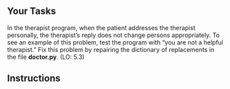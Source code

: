 ## Your Tasks

In the therapist program, when the patient addresses the therapist personally, the therapist’s reply does not change persons appropriately. To see an example of this problem, test the program with “you are not a helpful therapist.” Fix this problem by repairing the dictionary of replacements in the file **doctor.py**. (LO: 5.3)

## Instructions
